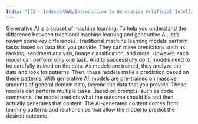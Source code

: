 ```yaml
---
Index: "[[3 - Indexes/AWS/Introduction to Generative Artificial Intelligence|Introduction to Generative Artificial Intelligence]]"
---
```

Generative AI is a subset of machine learning. To help you understand the difference between traditional machine learning and generative AI, let’s review some key differences. Traditional machine learning models perform tasks based on data that you provide. They can make predictions such as ranking, sentiment analysis, image classification, and more. However, each model can perform only one task. And to successfully do it, models need to be carefully trained on the data. As models are trained, they analyze the data and look for patterns. Then, these models make a prediction based on these patterns. With generative AI, models are pre-trained on massive amounts of general domain data, beyond the data that you provide. These models can perform multiple tasks. Based on prompts, such as code comments, the model predicts what the outcome should be and then actually generates that content. The AI-generated content comes from learning patterns and relationships that allow the model to predict the desired outcome.